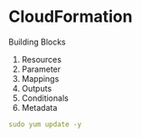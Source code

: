
# CloudFormation

Building Blocks
  1. Resources
  2. Parameter
  3. Mappings
  4. Outputs
  5. Conditionals
  6. Metadata
   

```yaml
sudo yum update -y
```

